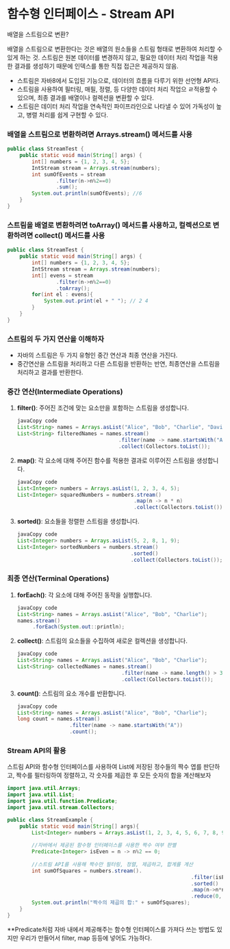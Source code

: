 # 함수형 인터페이스 - Stream API

배열을 스트림으로 변환?

배열을 스트림으로 변환한다는 것은 배열의 원소들을 스트림 형태로 변환하여 처리할 수 있게 하는 것. 스트림은 원본 데이터를 변경하지 않고, 필요한 데이터 처리 작업을 적용한 결과를 생성하기 때문에 인덱스를 통한 직접 접근은 제공하지 않음.

- 스트림은 자바8에서 도입된 기능으로, 데이터의 흐름을 다루기 위한 선언형 API다.
- 스트림을 사용하여 필터링, 매필, 정렬, 등 다양한 데이터 처리 작업으 ㄹ적용할 수 있으며, 최종 결과를 배열이나 컬렉션을 변환할 수 있다.
- 스트림은 데이터 처리 작업을 연속적인 파이프라인으로 나타낼 수 있어 가독성이 높고, 병렬 처리를 쉽게 구현할 수 있다.

### 배열을 스트림으로 변환하려면 Arrays.stream() 메서드를 사용

```java
public class StreamTest {
    public static void main(String[] args) {
        int[] numbers = {1, 2, 3, 4, 5};
        IntStream stream = Arrays.stream(numbers);
        int sumOfEvents = stream
                .filter(n->n%2==0)
                .sum();
        System.out.println(sumOfEvents); //6
    }
}
```

### 스트림을 배열로 변환하려면 toArray() 메서드를 사용하고, 컬렉션으로 변환하려면 collect() 메서드를 사용

```java
public class StreamTest {
    public static void main(String[] args) {
        int[] numbers = {1, 2, 3, 4, 5};
        IntStream stream = Arrays.stream(numbers);
        int[] evens = stream
                .filter(n->n%2==0)
                .toArray();
        for(int el : evens){
            System.out.print(el + " "); // 2 4
        }
    }
}
```

### 스트림의 두 가지 연산을 이해하자

- 자바의 스트림은 두 가지 유형인 중간 연산과 최종 연산을 가진다.
- 중간연산을 스트림을 처리하고 다른 스트림을 반환하는 반연, 최종연산을 스트림을 처리하고 결과를 반환한다.

### **중간 연산(Intermediate Operations)**

1. **filter()**: 주어진 조건에 맞는 요소만을 포함하는 스트림을 생성합니다.
    
    ```java
    javaCopy code
    List<String> names = Arrays.asList("Alice", "Bob", "Charlie", "David");
    List<String> filteredNames = names.stream()
                                     .filter(name -> name.startsWith("A"))
                                     .collect(Collectors.toList());
    
    ```
    
2. **map()**: 각 요소에 대해 주어진 함수를 적용한 결과로 이루어진 스트림을 생성합니다.
    
    ```java
    javaCopy code
    List<Integer> numbers = Arrays.asList(1, 2, 3, 4, 5);
    List<Integer> squaredNumbers = numbers.stream()
                                          .map(n -> n * n)
                                          .collect(Collectors.toList());
    
    ```
    
3. **sorted()**: 요소들을 정렬한 스트림을 생성합니다.
    
    ```java
    javaCopy code
    List<Integer> numbers = Arrays.asList(5, 2, 8, 1, 9);
    List<Integer> sortedNumbers = numbers.stream()
                                         .sorted()
                                         .collect(Collectors.toList());
    
    ```
    

### **최종 연산(Terminal Operations)**

1. **forEach()**: 각 요소에 대해 주어진 동작을 실행합니다.
    
    ```java
    javaCopy code
    List<String> names = Arrays.asList("Alice", "Bob", "Charlie");
    names.stream()
         .forEach(System.out::println);
    
    ```
    
2. **collect()**: 스트림의 요소들을 수집하여 새로운 컬렉션을 생성합니다.
    
    ```java
    javaCopy code
    List<String> names = Arrays.asList("Alice", "Bob", "Charlie");
    List<String> collectedNames = names.stream()
                                      .filter(name -> name.length() > 3)
                                      .collect(Collectors.toList());
    
    ```
    
3. **count()**: 스트림의 요소 개수를 반환합니다.
    
    ```java
    javaCopy code
    List<String> names = Arrays.asList("Alice", "Bob", "Charlie");
    long count = names.stream()
                     .filter(name -> name.startsWith("A"))
                     .count();
    
    ```
    

### Stream API의 활용

스트림 API와 함수형 인터페이스를 사용하여 List에 저장된 정수들의 짝수 엽를 판단하고, 짝수를 필터링하여 정렬하고, 각 숫자를 제곱한 후 모든 숫자의 합을 계산해보자

```java
import java.util.Arrays;
import java.util.List;
import java.util.function.Predicate;
import java.util.stream.Collectors;

public class StreamExample {
	public static void main(String[] args){
		List<Integer> numbers = Arrays.asList(1, 2, 3, 4, 5, 6, 7, 8, 9, 10);
		
		//자바에서 제공된 함수형 인터페이스를 사용한 짝수 여부 판별
		Predicate<Integer> isEven = n -> n%2 == 0;
		
		//스트림 API를 사용해 짝수만 필터링, 정렬, 제곱하고, 합계를 계산
		int sumOfSquares = numbers.stream().
															.filter(isEven) // isEven.test()
															.sorted()
															.map(n->n*n)
															.reduce(0, Integer::sum);
		System.out.println("짝수의 제곱의 합:" + sumOfSquares);
	} 
}
```

**Predicate처럼 자바 내에서 제공해주는 함수형 인터페이스를 가져다 쓰는 방법도 있지만 우리가 만들어서 filter, map 등등에 넣어도 가능하다.